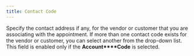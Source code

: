 ```yaml
---
title: Contact Code
---
```



Specify the contact address if any, for the vendor or customer that  you are associating with the appointment. If more than one contact code  exists for the vendor or customer, you can select another from the drop-down  list. This field is enabled only if the **Account****Code** is selected.
